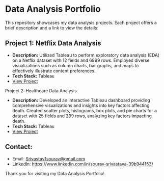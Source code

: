 # Data Analysis Portfolio

This repository showcases my data analysis projects. Each project offers a brief description and a link to view the details:

## Project 1: Netflix Data Analysis
- **Description:** Utilized Tableau to perform exploratory data analysis (EDA) on a Netflix dataset with 12 fields and 6999 rows. Employed diverse visualizations such as column charts, bar graphs, and maps to effectively illustrate content preferences.
- **Tech Stack:** Tableau
- [View Project](link_to_project2_folder)


Project 2: Healthcare Data Analysis
- **Description:** Developed an interactive Tableau dashboard providing comprehensive visualizations and insights into key factors affecting death. Created scatter plots, histograms, box plots, and pie charts for a dataset with 25 fields and 299 rows, analyzing key factors impacting death.
- **Tech Stack:** Tableau
- [View Project](link_to_project3_folder)


## Contact:
- Email: Srivastav1sourav@gmail.com
- LinkedIn: https://www.linkedin.com/in/sourav-srivastava-39b944153/

Thank you for visiting my Data Analysis Portfolio!
